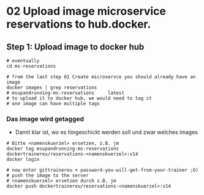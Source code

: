 # 02 Upload image microservice reservations to hub.docker. 

## Step 1: Upload image to docker hub 

```
# eventually 
cd ms-reservations
```

```
# from the last step 01 Create microservce you should already have an image
docker images | grep reservations
# msupandrunning-ms-reservations     latest  
# to upload it to docker hub, we would need to tag it
# one image can have multiple tags
```

### Das image wird getagged 

  * Damit klar ist, wo es hingeschickt werden soll und zwar welches images 

```
# Bitte <namenskuerzel> ersetzen, z.B. jm  
docker tag msupandrunning-ms-reservations dockertrainereu/reservations-<namenskuerzel>:v14
docker login
```

```
# now enter gittrainereu + password-you-will-get-from-your-trainer ;O)
# push the image to the server
# <namenskuerzel> ersetzen durch z.B. jm 
docker push dockertrainereu/reservations-<namenskuerzel>:v14
```
